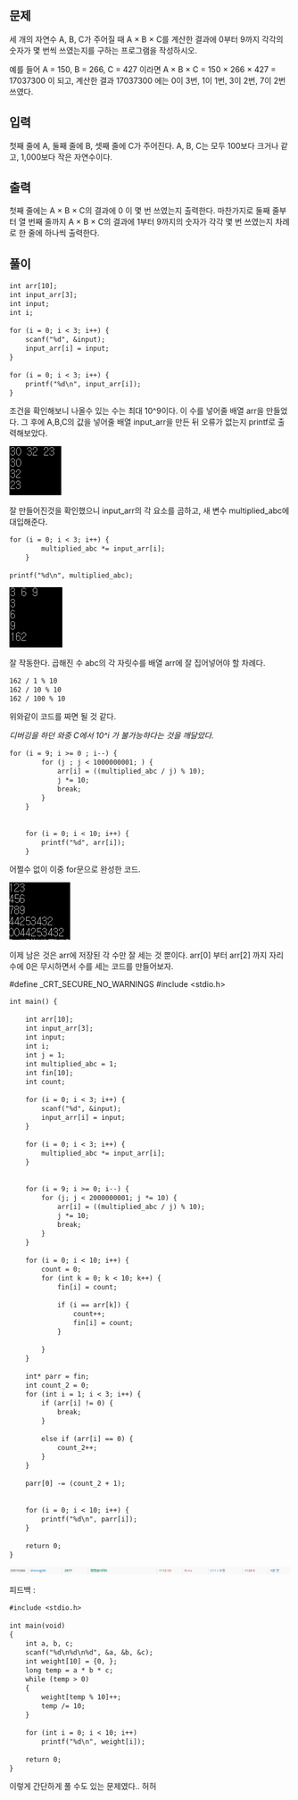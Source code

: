 ## 문제

세 개의 자연수 A, B, C가 주어질 때 A × B × C를 계산한 결과에 0부터 9까지 각각의 숫자가 몇 번씩 쓰였는지를 구하는 프로그램을 작성하시오.

예를 들어 A = 150, B = 266, C = 427 이라면 A × B × C = 150 × 266 × 427 = 17037300 이 되고, 계산한 결과 17037300 에는 0이 3번, 1이 1번, 3이 2번, 7이 2번 쓰였다.

## 입력

첫째 줄에 A, 둘째 줄에 B, 셋째 줄에 C가 주어진다. A, B, C는 모두 100보다 크거나 같고, 1,000보다 작은 자연수이다.

## 출력

첫째 줄에는 A × B × C의 결과에 0 이 몇 번 쓰였는지 출력한다. 마찬가지로 둘째 줄부터 열 번째 줄까지 A × B × C의 결과에 1부터 9까지의 숫자가 각각 몇 번 쓰였는지 차례로 한 줄에 하나씩 출력한다.

## 풀이

    int arr[10];
    int input_arr[3];
    int input;
    int i;

    for (i = 0; i < 3; i++) {
        scanf("%d", &input);
        input_arr[i] = input;
    }

    for (i = 0; i < 3; i++) {
        printf("%d\n", input_arr[i]);
    }

조건을 확인해보니 나올수 있는 수는 최대 10^9이다. 이 수를 넣어줄 배열 arr을 만들었다.
그 후에 A,B,C의 값을 넣어줄 배열 input_arr을 만든 뒤 오류가 없는지 printf로 출력해보았다.

![](/img/num_count_0.PNG)

잘 만들어진것을 확인했으니 input_arr의 각 요소를 곱하고, 새 변수 multiplied_abc에 대입해준다.

    for (i = 0; i < 3; i++) {
            multiplied_abc *= input_arr[i];
        }

    printf("%d\n", multiplied_abc);

![](/img/num_count_1.PNG)

잘 작동한다.
곱해진 수 abc의 각 자릿수를 배열 arr에 잘 집어넣어야 할 차례다.

    162 / 1 % 10
    162 / 10 % 10
    162 / 100 % 10

위와같이 코드를 짜면 될 것 같다.

_디버깅을 하던 와중 C에서 10^i 가 불가능하다는 것을 깨달았다._

    for (i = 9; i >= 0 ; i--) {
            for (j ; j < 1000000001; ) {
                arr[i] = ((multiplied_abc / j) % 10);
                j *= 10;
                break;
            }
        }


        for (i = 0; i < 10; i++) {
            printf("%d", arr[i]);
        }

어쩔수 없이 이중 for문으로 완성한 코드.

![](/img/num_count_2.PNG)

이제 남은 것은 arr에 저장된 각 수만 잘 세는 것 뿐이다.
arr[0] 부터 arr[2] 까지 자리수에 0은 무시하면서 수를 세는 코드를 만들어보자.

#define _CRT_SECURE_NO_WARNINGS
#include <stdio.h>

    int main() {

        int arr[10];
        int input_arr[3];
        int input;
        int i;
        int j = 1;
        int multiplied_abc = 1;
        int fin[10];
        int count;

        for (i = 0; i < 3; i++) {
            scanf("%d", &input);
            input_arr[i] = input;
        }

        for (i = 0; i < 3; i++) {
            multiplied_abc *= input_arr[i];
        }


        for (i = 9; i >= 0; i--) {
            for (j; j < 2000000001; j *= 10) {
                arr[i] = ((multiplied_abc / j) % 10);
                j *= 10;
                break;
            }
        }

        for (i = 0; i < 10; i++) {
            count = 0;
            for (int k = 0; k < 10; k++) {
                fin[i] = count;

                if (i == arr[k]) {
                    count++;
                    fin[i] = count;
                }

            }
        }

        int* parr = fin;
        int count_2 = 0;
        for (int i = 1; i < 3; i++) {
            if (arr[i] != 0) {
                break;
            }

            else if (arr[i] == 0) {
                count_2++;
            }
        }

        parr[0] -= (count_2 + 1);


        for (i = 0; i < 10; i++) {
            printf("%d\n", parr[i]);
        }

        return 0;
    }

![](/img/num_count_3.PNG)

피드백 : 

    #include <stdio.h>

    int main(void)
    {
        int a, b, c;
        scanf("%d\n%d\n%d", &a, &b, &c);
        int weight[10] = {0, };
        long temp = a * b * c;
        while (temp > 0)
        {
            weight[temp % 10]++;
            temp /= 10;
        }

        for (int i = 0; i < 10; i++)
            printf("%d\n", weight[i]);

        return 0;
    }

이렇게 간단하게 풀 수도 있는 문제였다.. 허허
